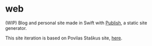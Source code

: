 # web

(WIP) Blog and personal site made in Swift with [Publish](https://github.com/JohnSundell/Publish), a static site generator. 

This site iteration is based on Povilas Staškus site, [here](https://staskus.io).
